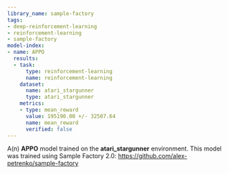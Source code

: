 ```yaml
---
library_name: sample-factory
tags:
- deep-reinforcement-learning
- reinforcement-learning
- sample-factory
model-index:
- name: APPO
  results:
  - task:
      type: reinforcement-learning
      name: reinforcement-learning
    dataset:
      name: atari_stargunner
      type: atari_stargunner
    metrics:
    - type: mean_reward
      value: 195190.00 +/- 32507.64
      name: mean_reward
      verified: false
---
```


A(n) **APPO** model trained on the **atari_stargunner** environment.
This model was trained using Sample Factory 2.0: https://github.com/alex-petrenko/sample-factory
    
